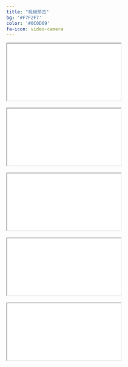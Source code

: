 ```yaml
---
title: "视频预览"
bg: '#F7F2F7'
color: '#0C0D69'
fa-icon: video-camera
---
```



<div class="icontain"><iframe src="//www.youtube.com/embed/M8wk_PPZa5Y" allowfullscreen></iframe></div>
<br /> 

<div class="icontain"><iframe src="//www.youtube.com/embed/GJGhODAE_sU" allowfullscreen></iframe></div>
<br />  
   
<div class="icontain"><iframe src="//www.youtube.com/embed/XY7114L0Xfc" allowfullscreen></iframe></div>
<br />                
 
<div class="icontain"><iframe src="//www.youtube.com/embed/TXCfRYkCG1o" allowfullscreen></iframe></div>
<br /> 

<div class="icontain"><iframe src="//www.youtube.com/embed/f9vNc2l8Pfk" allowfullscreen></iframe></div>


